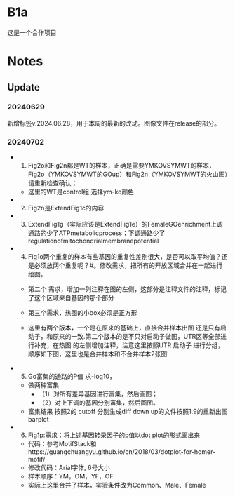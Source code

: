 # B1a
这是一个合作项目
# Notes
## Update
### 20240629
新增标签v.2024.06.28，用于本周的最新的改动。图像文件在release的部分。
### 20240702

- 1. Fig2o和Fig2n都是WT的样本，正确是需要YMKOVSYMWT的样本，Fig2o（YMKOVSYMWT的GOup）和Fig2n（YMKOVSYMWT的火山图）请重新检查确认；

  - 这里的WT是control组 选择ym-ko颜色

- 2. Fig2n是ExtendFig1c的内容

- 3. ExtendFig1g（实际应该是ExtendFig1e）的FemaleGOenrichment上调通路的少了ATPmetabolicprocess；下调通路少了regulationofmitochondrialmembranepotential

- 4. Fig1o两个重复的样本有些基因的重复性差别很大，是否可以取平均值？还是必须放两个重复呢？#。修改需求，把所有的开放区域合并在一起进行绘图，
  - 第二个 需求，增加一列注释在图的左侧，这部分是注释文件的注释，标记了这个区域来自基因的那个部分
  - 第三个需求，热图的小box必须是正方形

  - 这里有两个版本，一个是在原来的基础上，直接合并样本出图 还是只有启动子，和原来的一致.第二个版本的是不只对启动子做图，UTR区等全部进行补充，在热图 的左侧增加注释，注意这里按照UTR 启动子 进行分组，顺序如下图，这里也是合并样本和不合并样本2张图!

- 5. Go富集的通路的P值 求-log10，
  - 做两种富集
    - （1）对所有差异基因进行富集，然后画图；
    - （2）对上下调的基因分别富集，然后画图。
  - 富集结果 按照2的 cutoff 分别生成diff down up的文件按照1.9的重新出图barplot

- 6. Fig1p:需求：将上述基因转录因子的p值以dot plot的形式画出来
  - 代码：参考MotifStack和https://guangchuangyu.github.io/cn/2018/03/dotplot-for-homer-motif/
  - 修改代码：Arial字体, 6号大小
  - 样本顺序：YM，OM，YF，OF
   - 实际上这里合并了样本，实验条件改为Common、Male、Female  
